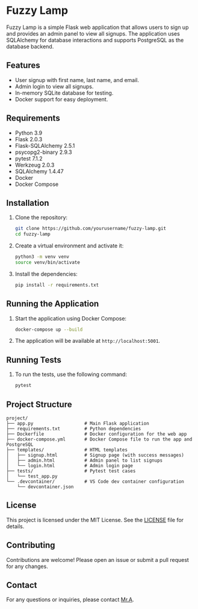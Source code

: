 # Fuzzy Lamp

Fuzzy Lamp is a simple Flask web application that allows users to sign up and provides an admin panel to view all signups. The application uses SQLAlchemy for database interactions and supports PostgreSQL as the database backend.

## Features

- User signup with first name, last name, and email.
- Admin login to view all signups.
- In-memory SQLite database for testing.
- Docker support for easy deployment.

## Requirements

- Python 3.9
- Flask 2.0.3
- Flask-SQLAlchemy 2.5.1
- psycopg2-binary 2.9.3
- pytest 7.1.2
- Werkzeug 2.0.3
- SQLAlchemy 1.4.47
- Docker
- Docker Compose

## Installation

1. Clone the repository:
    ```sh
    git clone https://github.com/yourusername/fuzzy-lamp.git
    cd fuzzy-lamp
    ```

2. Create a virtual environment and activate it:
    ```sh
    python3 -m venv venv
    source venv/bin/activate
    ```

3. Install the dependencies:
    ```sh
    pip install -r requirements.txt
    ```

## Running the Application

1. Start the application using Docker Compose:
    ```sh
    docker-compose up --build
    ```

2. The application will be available at `http://localhost:5001`.

## Running Tests

1. To run the tests, use the following command:
    ```sh
    pytest
    ```

## Project Structure

```plaintext
project/
├── app.py                   # Main Flask application
├── requirements.txt         # Python dependencies
├── Dockerfile               # Docker configuration for the web app
├── docker-compose.yml       # Docker Compose file to run the app and PostgreSQL
├── templates/               # HTML templates
│   ├── signup.html          # Signup page (with success messages)
│   ├── admin.html           # Admin panel to list signups
│   └── login.html           # Admin login page
├── tests/                   # Pytest test cases
│   └── test_app.py
└── .devcontainer/           # VS Code dev container configuration
    └── devcontainer.json
```


## License

This project is licensed under the MIT License. See the [LICENSE](http://_vscodecontentref_/1) file for details.

## Contributing

Contributions are welcome! Please open an issue or submit a pull request for any changes.

## Contact

For any questions or inquiries, please contact [Mr.A](mailto:arun.sanna@outlook.com).